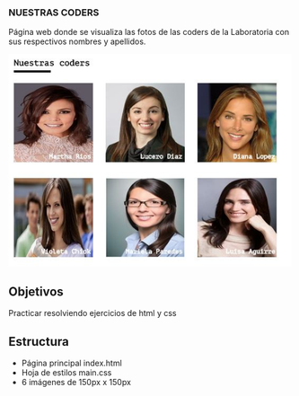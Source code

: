 ### NUESTRAS CODERS

Página web donde se visualiza las fotos de las coders de la Laboratoria con sus respectivos nombres y apellidos.

![Sin titulo](assets/docs/coders.jpg)

## Objetivos

Practicar  resolviendo ejercicios de html y css

## Estructura
* Página principal index.html
* Hoja de estilos main.css
* 6 imágenes de 150px x 150px
